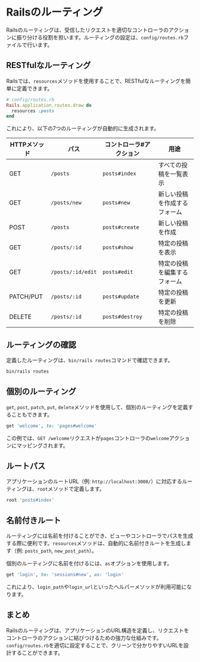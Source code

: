 # Railsのルーティング

Railsのルーティングは、受信したリクエストを適切なコントローラのアクションに振り分ける役割を担います。ルーティングの設定は、`config/routes.rb`ファイルで行います。

## RESTfulなルーティング

Railsでは、`resources`メソッドを使用することで、RESTfulなルーティングを簡単に定義できます。

```ruby
# config/routes.rb
Rails.application.routes.draw do
  resources :posts
end
```

これにより、以下の7つのルーティングが自動的に生成されます。

| HTTPメソッド | パス                | コントローラ#アクション | 用途                     |
|--------------|---------------------|-------------------------|--------------------------|
| GET          | `/posts`            | `posts#index`           | すべての投稿を一覧表示   |
| GET          | `/posts/new`        | `posts#new`             | 新しい投稿を作成するフォーム |
| POST         | `/posts`            | `posts#create`          | 新しい投稿を作成         |
| GET          | `/posts/:id`        | `posts#show`            | 特定の投稿を表示         |
| GET          | `/posts/:id/edit`   | `posts#edit`            | 特定の投稿を編集するフォーム |
| PATCH/PUT    | `/posts/:id`        | `posts#update`          | 特定の投稿を更新         |
| DELETE       | `/posts/:id`        | `posts#destroy`         | 特定の投稿を削除         |

## ルーティングの確認

定義したルーティングは、`bin/rails routes`コマンドで確認できます。

```bash
bin/rails routes
```

## 個別のルーティング

`get`, `post`, `patch`, `put`, `delete`メソッドを使用して、個別のルーティングを定義することもできます。

```ruby
get 'welcome', to: 'pages#welcome'
```

この例では、`GET /welcome`リクエストが`pages`コントローラの`welcome`アクションにマッピングされます。

## ルートパス

アプリケーションのルートURL（例: `http://localhost:3000/`）に対応するルーティングは、`root`メソッドで定義します。

```ruby
root 'posts#index'
```

## 名前付きルート

ルーティングには名前を付けることができ、ビューやコントローラでパスを生成する際に便利です。`resources`メソッドは、自動的に名前付きルートを生成します（例: `posts_path`, `new_post_path`）。

個別のルーティングに名前を付けるには、`as`オプションを使用します。

```ruby
get 'login', to: 'sessions#new', as: 'login'
```

これにより、`login_path`や`login_url`といったヘルパーメソッドが利用可能になります。

## まとめ

Railsのルーティングは、アプリケーションのURL構造を定義し、リクエストをコントローラのアクションに結びつけるための強力な仕組みです。`config/routes.rb`を適切に設定することで、クリーンで分かりやすいURLを設計することができます。
